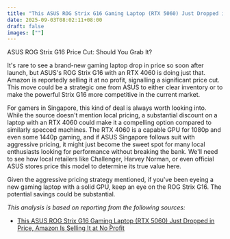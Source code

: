 ```yaml
---
title: "This ASUS ROG Strix G16 Gaming Laptop (RTX 5060) Just Dropped in Price, Amazon Is Selling It at No Profit"
date: 2025-09-03T08:02:11+08:00
draft: false
images: [""]
---
```

ASUS ROG Strix G16 Price Cut: Should You Grab It?

It's rare to see a brand-new gaming laptop drop in price so soon after launch, but ASUS's ROG Strix G16 with an RTX 4060 is doing just that. Amazon is reportedly selling it at no profit, signalling a significant price cut. This move could be a strategic one from ASUS to either clear inventory or to make the powerful Strix G16 more competitive in the current market.

For gamers in Singapore, this kind of deal is always worth looking into. While the source doesn't mention local pricing, a substantial discount on a laptop with an RTX 4060 could make it a compelling option compared to similarly specced machines. The RTX 4060 is a capable GPU for 1080p and even some 1440p gaming, and if ASUS Singapore follows suit with aggressive pricing, it might just become the sweet spot for many local enthusiasts looking for performance without breaking the bank. We'll need to see how local retailers like Challenger, Harvey Norman, or even official ASUS stores price this model to determine its true value here.

Given the aggressive pricing strategy mentioned, if you've been eyeing a new gaming laptop with a solid GPU, keep an eye on the ROG Strix G16. The potential savings could be substantial.

*This analysis is based on reporting from the following sources:*
- [This ASUS ROG Strix G16 Gaming Laptop (RTX 5060) Just Dropped in Price, Amazon Is Selling It at No Profit](https://kotaku.com/this-asus-rog-strix-g16-gaming-laptop-rtx-5060-just-dropped-in-price-amazon-is-selling-it-at-no-profit-2000622398)
